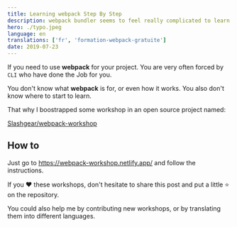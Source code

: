 ```yaml
---
title: Learning webpack Step By Step
description: webpack bundler seems to feel really complicated to learn but it tend to be much more simpler now. I made up some workshops in order to learn concepts.
hero: ./typo.jpeg
language: en
translations: ['fr', 'formation-webpack-gratuite']
date: 2019-07-23
---
```


If you need to use **webpack** for your project. You are very often forced by `CLI` who have done the Job for you.

You don't know what **webpack** is for, or even how it works. You also don't know where to start to learn.

That why I boostrapped some workshop in an open source project named:

[Slashgear/webpack-workshop](https://github.com/Slashgear/webpack-workshop)

## How to

Just go to https://webpack-workshop.netlify.app/ and follow the instructions.

If you ❤️ these workshops, don't hesitate to share this post and put a little ⭐️ on the repository.

You could also help me by contributing new workshops, or by translating them into different languages.
